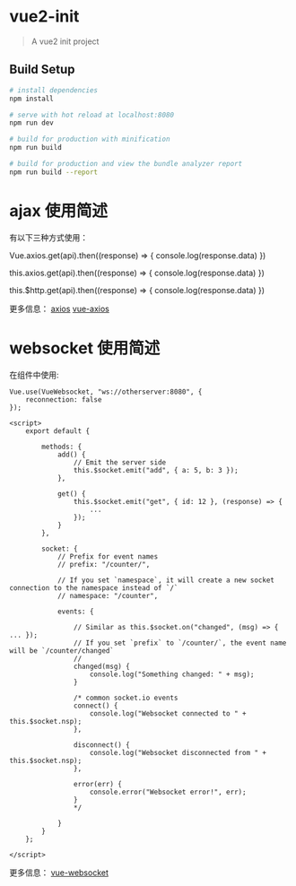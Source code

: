 # vue2-init

> A vue2 init project

## Build Setup

``` bash
# install dependencies
npm install

# serve with hot reload at localhost:8080
npm run dev

# build for production with minification
npm run build

# build for production and view the bundle analyzer report
npm run build --report
```


# ajax 使用简述

有以下三种方式使用：

Vue.axios.get(api).then((response) => {
  console.log(response.data)
})

this.axios.get(api).then((response) => {
  console.log(response.data)
})

this.$http.get(api).then((response) => {
  console.log(response.data)
})

更多信息：
[axios](https://github.com/mzabriskie/axios)
[vue-axios](https://github.com/imcvampire/vue-axios)


# websocket 使用简述

在组件中使用:

```
Vue.use(VueWebsocket, "ws://otherserver:8080", {
	reconnection: false
});
```

```
<script>
	export default {

		methods: {
			add() {
		  		// Emit the server side
		  		this.$socket.emit("add", { a: 5, b: 3 });
			},

			get() {
		  		this.$socket.emit("get", { id: 12 }, (response) => {
					...
				});
			}
		},

		socket: {
			// Prefix for event names
			// prefix: "/counter/",

			// If you set `namespace`, it will create a new socket connection to the namespace instead of `/`
			// namespace: "/counter",

			events: {

				// Similar as this.$socket.on("changed", (msg) => { ... });
				// If you set `prefix` to `/counter/`, the event name will be `/counter/changed`
				//
				changed(msg) {
					console.log("Something changed: " + msg);
				}

				/* common socket.io events
				connect() {
					console.log("Websocket connected to " + this.$socket.nsp);
				},

				disconnect() {
					console.log("Websocket disconnected from " + this.$socket.nsp);
				},

				error(err) {
					console.error("Websocket error!", err);
				}
				*/

			}
		}
	};

</script>
```

更多信息：
[vue-websocket](https://github.com/icebob/vue-websocket)